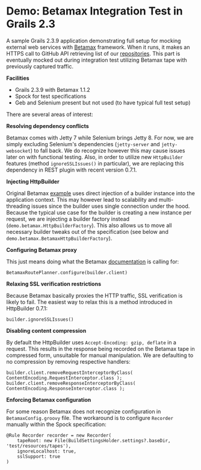 Demo: Betamax Integration Test in Grails 2.3
============================================

A sample Grails 2.3.9 application demonstrating full setup for mocking external web services with [Betamax](http://freeside.co/betamax/) framework. When it runs, it makes an HTTPS call to GitHub API retrieving list of our [repositories](https://github.com/enterprise-grails). This part is eventually mocked out during integration test utilizing Betamax tape with previously captured traffic.  

**Facilities**

* Grails 2.3.9 with Betamax 1.1.2
* Spock for test specifications
* Geb and Selenium present but not used (to have typical full test setup)

There are several areas of interest:

**Resolving dependency conflicts** 

Betamax comes with Jetty 7 while Selenium brings Jetty 8. For now, we are simply excluding Selenium's dependencies (`jetty-server` and `jetty-websocket`) to fall back. We do recognize however this may cause issues later on with functional testing. Also, in order to utilize new `HttpBuilder` features (method `ignoreSSLIssues()` in particular), we are replacing this dependency in REST plugin with recent version 0.7.1. 

**Injecting HttpBuilder**

Original Betamax [example](https://github.com/robfletcher/betamax/tree/master/examples) uses direct injection of a builder instance into the application context. This may however lead to scalability and multi-threading issues since the builder uses single connection under the hood. Because the typical use case for the builder is creating a new instance per request, we are injecting a builder factory instead (`demo.betamax.HttpBuilderFactory`). This also allows us to move all necessary builder tweaks out of the specification (see below and `demo.betamax.BetamaxHttpBuilderFactory`). 

**Configuring Betamax proxy**

This just means doing what the Betamax [documentation](http://freeside.co/betamax/#proxy_compatibility) is calling for:
    
    BetamaxRoutePlanner.configure(builder.client)

**Relaxing SSL verification restrictions**

Because Betamax basically proxies the HTTP traffic, SSL verification is likely to fail. The easiest way to relax this is a method introduced in HttpBuilder 0.7.1:

    builder.ignoreSSLIssues()

**Disabling content compression**

By default the HttpBuilder uses `Accept-Encoding: gzip, deflate` in a request. This results in the response being recorded on the Betamax tape in compressed form, unsuitable for manual manipulation. We are defaulting to no compression by removing respective handlers:

    builder.client.removeRequestInterceptorByClass( ContentEncoding.RequestInterceptor.class );
    builder.client.removeResponseInterceptorByClass( ContentEncoding.ResponseInterceptor.class );

**Enforcing Betamax configuration**

For some reason Betamax does not recognize configuration in `BetamaxConfig.groovy` file. The workaround is to configure `Recorder` manually within the Spock specification:

    @Rule Recorder recorder = new Recorder(
        tapeRoot: new File(BuildSettingsHolder.settings?.baseDir, 'test/resources/tapes'),
        ignoreLocalhost: true,
        sslSupport: true
    )